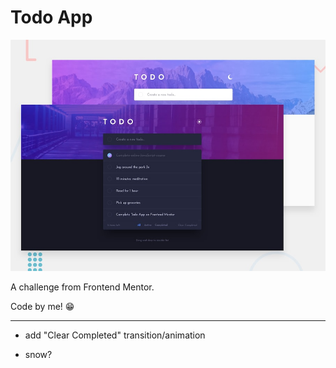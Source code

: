 # Todo App

![Design preview for the todo app coding challenge](./public/assets/img/design-preview.jpg)

A challenge from Frontend Mentor.

Code by me! 😁

---

<!-- * local storage... theme/todo-list -->
<!-- * add transitions/animations -->
* add "Clear Completed" transition/animation
<!-- * accessibility -->
<!-- * drag-and-drop -->
<!-- * christmas theme -->
* snow?
